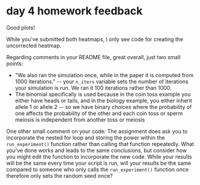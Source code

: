 # day 4 homework feedback

Good plots!

While you've submitted both heatmaps, I only see code for creating the uncorrected heatmap.

Regarding comments in your README file, great overall, just two small points:

* "We also ran the simulation once, while in the paper it is computed from 1000 iterations." -- your `n_iters` variable sets the number of iterations your simulation is run. We ran it 100 iterations rather than 1000.
* The binomial specifically is used because in the coin toss example you either have heads or tails, and in the biology example, you either inherit allele 1 or allele 2 -- so we have binary choices where the probability of one affects the probability of the other and each coin toss or sperm meiosis is independent from another toss or meiosis

One other small comment on your code: The assignment does ask you to incorporate the nested for loop and storing the power within the `run_experiment()` function rather than calling that function repeatedly. What you've done works and leads to the same conclusions, but consider how you might edit the function to incorporate the new code. While your results will be the same every time your script is run, will your results be the same compared to someone who only calls the `run_experiment()` function once therefore only sets the random seed once?
